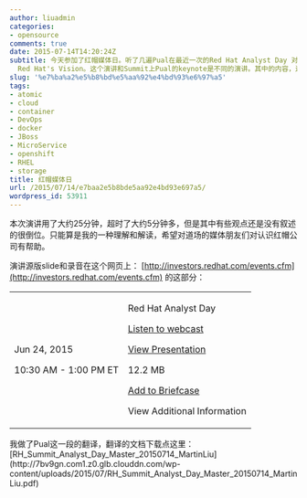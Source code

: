 ```yaml
---
author: liuadmin
categories:
- opensource
comments: true
date: 2015-07-14T14:20:24Z
subtitle: 今天参加了红帽媒体日。听了几遍Pual在最近一次的Red Hat Analyst Day 对媒体的演讲录音，斗胆拿他的slide，照葫芦画瓢，讲讲
  Red Hat's Vision。这个演讲和Summit上Pual的keynote是不同的演讲。其中的内容，逻辑和观点不相同。其中还是透露这对私有软件厂商的火药味，很有霸气和内涵。
slug: '%e7%ba%a2%e5%b8%bd%e5%aa%92%e4%bd%93%e6%97%a5'
tags:
- atomic
- cloud
- container
- DevOps
- docker
- JBoss
- MicroService
- openshift
- RHEL
- storage
title: 红帽媒体日
url: /2015/07/14/e7baa2e5b8bde5aa92e4bd93e697a5/
wordpress_id: 53911
---
```


本次演讲用了大约25分钟，超时了大约5分钟多，但是其中有些观点还是没有叙述的很倒位。只能算是我的一种理解和解读，希望对道场的媒体朋友们对认识红帽公司有帮助。

演讲源版slide和录音在这个网页上： [http://investors.redhat.com/events.cfm](http://investors.redhat.com/events.cfm) 的这部分：
<table cellpadding="0" class="wsh-dataTable wsh-events" summary="" >
<tbody >
<tr >

<td data-before="Date" >


Jun 24, 2015




10:30 AM - 1:00 PM ET

</td>

<td data-before="Details" >


Red Hat Analyst Day




[ Listen to webcast ](http://edge.media-server.com/m/p/mhayc7rh)






[View Presentation](http://investors.redhat.com/common/download/download.cfm?companyid=RHAT&fileid=838366&filekey=633328A1-EAD6-471D-9934-C43F4CDC5666&filename=RH_Summit_Analyst_Day_FINAL.pdf)


12.2 MB




[Add to Briefcase](http://investors.redhat.com/events.cfm#)







View Additional Information

</td>
</tr>
</tbody>
</table>
我做了Pual这一段的翻译，翻译的文档下载点这里：[RH_Summit_Analyst_Day_Master_20150714_MartinLiu](http://7bv9gn.com1.z0.glb.clouddn.com/wp-content/uploads/2015/07/RH_Summit_Analyst_Day_Master_20150714_MartinLiu.pdf)


